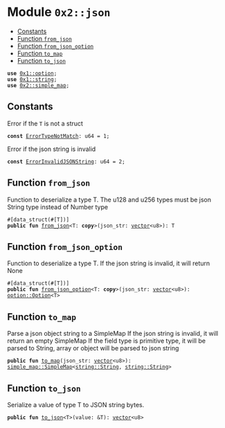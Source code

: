 
<a name="0x2_json"></a>

# Module `0x2::json`



-  [Constants](#@Constants_0)
-  [Function `from_json`](#0x2_json_from_json)
-  [Function `from_json_option`](#0x2_json_from_json_option)
-  [Function `to_map`](#0x2_json_to_map)
-  [Function `to_json`](#0x2_json_to_json)


<pre><code><b>use</b> <a href="">0x1::option</a>;
<b>use</b> <a href="">0x1::string</a>;
<b>use</b> <a href="simple_map.md#0x2_simple_map">0x2::simple_map</a>;
</code></pre>



<a name="@Constants_0"></a>

## Constants


<a name="0x2_json_ErrorTypeNotMatch"></a>

Error if the <code>T</code> is not a struct


<pre><code><b>const</b> <a href="json.md#0x2_json_ErrorTypeNotMatch">ErrorTypeNotMatch</a>: u64 = 1;
</code></pre>



<a name="0x2_json_ErrorInvalidJSONString"></a>

Error if the json string is invalid


<pre><code><b>const</b> <a href="json.md#0x2_json_ErrorInvalidJSONString">ErrorInvalidJSONString</a>: u64 = 2;
</code></pre>



<a name="0x2_json_from_json"></a>

## Function `from_json`

Function to deserialize a type T.
The u128 and u256 types must be json String type instead of Number type


<pre><code>#[data_struct(#[T])]
<b>public</b> <b>fun</b> <a href="json.md#0x2_json_from_json">from_json</a>&lt;T: <b>copy</b>&gt;(json_str: <a href="">vector</a>&lt;u8&gt;): T
</code></pre>



<a name="0x2_json_from_json_option"></a>

## Function `from_json_option`

Function to deserialize a type T.
If the json string is invalid, it will return None


<pre><code>#[data_struct(#[T])]
<b>public</b> <b>fun</b> <a href="json.md#0x2_json_from_json_option">from_json_option</a>&lt;T: <b>copy</b>&gt;(json_str: <a href="">vector</a>&lt;u8&gt;): <a href="_Option">option::Option</a>&lt;T&gt;
</code></pre>



<a name="0x2_json_to_map"></a>

## Function `to_map`

Parse a json object string to a SimpleMap
If the json string is invalid, it will return an empty SimpleMap
If the field type is primitive type, it will be parsed to String, array or object will be parsed to json string


<pre><code><b>public</b> <b>fun</b> <a href="json.md#0x2_json_to_map">to_map</a>(json_str: <a href="">vector</a>&lt;u8&gt;): <a href="simple_map.md#0x2_simple_map_SimpleMap">simple_map::SimpleMap</a>&lt;<a href="_String">string::String</a>, <a href="_String">string::String</a>&gt;
</code></pre>



<a name="0x2_json_to_json"></a>

## Function `to_json`

Serialize a value of type T to JSON string bytes.


<pre><code><b>public</b> <b>fun</b> <a href="json.md#0x2_json_to_json">to_json</a>&lt;T&gt;(value: &T): <a href="">vector</a>&lt;u8&gt;
</code></pre>
